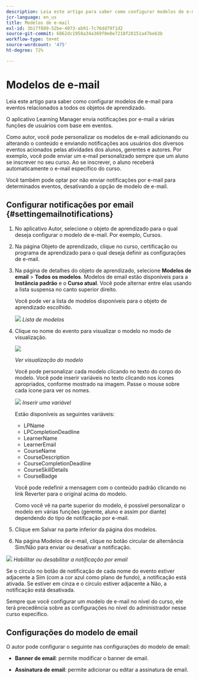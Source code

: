 ```yaml
---
description: Leia este artigo para saber como configurar modelos de e-mail para eventos relacionados a todos os objetos de aprendizado.
jcr-language: en_us
title: Modelos de e-mail
exl-id: 3b17f889-52be-4073-ab91-7c76dd79f1d2
source-git-commit: 6862dc1958a34a369f0e0e7218f28151a47beb3b
workflow-type: tm+mt
source-wordcount: '475'
ht-degree: 72%

---
```


# Modelos de e-mail

Leia este artigo para saber como configurar modelos de e-mail para eventos relacionados a todos os objetos de aprendizado.

O aplicativo Learning Manager envia notificações por e-mail a várias funções de usuários com base em eventos.

Como autor, você pode personalizar os modelos de e-mail adicionando ou alterando o conteúdo e enviando notificações aos usuários dos diversos eventos acionados pelas atividades dos alunos, gerentes e autores. Por exemplo, você pode enviar um e-mail personalizado sempre que um aluno se inscrever no seu curso. Ao se inscrever, o aluno receberá automaticamente o e-mail específico do curso.

Você também pode optar por não enviar notificações por e-mail para determinados eventos, desativando a opção de modelo de e-mail.

## Configurar notificações por email {#settingemailnotifications}

1. No aplicativo Autor, selecione o objeto de aprendizado para o qual deseja configurar o modelo de e-mail. Por exemplo, Cursos.

1. Na página Objeto de aprendizado, clique no curso, certificação ou programa de aprendizado para o qual deseja definir as configurações de e-mail.

1. Na página de detalhes do objeto de aprendizado, selecione **Modelos de email** > **Todos os modelos**. Modelos de email estão disponíveis para a **Instância padrão** e o **Curso atual**. Você pode alternar entre elas usando a lista suspensa no canto superior direito.

   Você pode ver a lista de modelos disponíveis para o objeto de aprendizado escolhido.

   ![](assets/email-templates-forlearningprograms.png)
   *Lista de modelos*

1. Clique no nome do evento para visualizar o modelo no modo de visualização.

   ![](assets/preview-the-emailtemplateforyourlearningobject.png)

   *Ver visualização do modelo*

   Você pode personalizar cada modelo clicando no texto do corpo do modelo. Você pode inserir variáveis no texto clicando nos ícones apropriados, conforme mostrado na imagem. Passe o mouse sobre cada ícone para ver os nomes.

   ![](assets/insert-variable.png)
   *Inserir uma variável*

   Estão disponíveis as seguintes variáveis:

   * LPName
   * LPCompletionDeadline
   * LearnerName
   * LearnerEmail
   * CourseName
   * CourseDescription
   * CourseCompletionDeadline
   * CourseSkillDetails
   * CourseBadge

   Você pode redefinir a mensagem com o conteúdo padrão clicando no link Reverter para o original acima do modelo.

   Como você vê na parte superior do modelo, é possível personalizar o modelo em várias funções (gerente, aluno e assim por diante) dependendo do tipo de notificação por e-mail.

1. Clique em Salvar na parte inferior da página dos modelos.
1. Na página Modelos de e-mail, clique no botão circular de alternância Sim/Não para enviar ou desativar a notificação.

![](assets/email-notification-e1437624109719.png)
*Habilitar ou desabilitar a notificação por email*

Se o círculo no botão de notificação de cada nome do evento estiver adjacente a Sim (com a cor azul como plano de fundo), a notificação está ativada. Se estiver em cinza e o círculo estiver adjacente a Não, a notificação está desativada.

Sempre que você configurar um modelo de e-mail no nível do curso, ele terá precedência sobre as configurações no nível do administrador nesse curso específico.

## Configurações do modelo de email

O autor pode configurar o seguinte nas configurações do modelo de email:

* **Banner de email**: permite modificar o banner de email.

* **Assinatura de email**: permite adicionar ou editar a assinatura de email.
